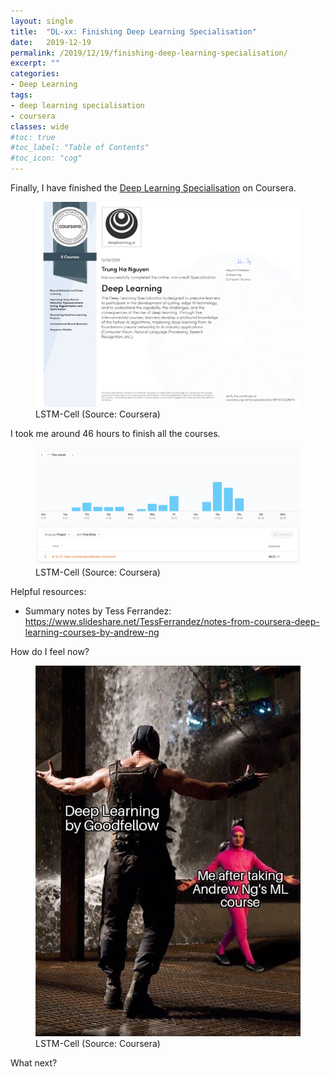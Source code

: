 ```yaml
---
layout: single
title:  "DL-xx: Finishing Deep Learning Specialisation"
date:   2019-12-19
permalink: /2019/12/19/finishing-deep-learning-specialisation/
excerpt: ""
categories: 
- Deep Learning
tags:
- deep learning specialisation
- coursera
classes: wide
#toc: true
#toc_label: "Table of Contents"
#toc_icon: "cog"
---
```


Finally, I have finished the [Deep Learning Specialisation](https://www.coursera.org/specializations/deep-learning) on Coursera.

<figure>
	<img src="https://github.com/datasciblog/datasciblog.github.io/blob/master/_posts/images/2019-12-19-DL-xx-finishing-deep-learning-specialisation/cert.png?raw=true">
	<figcaption>LSTM-Cell (Source: Coursera)</figcaption>
</figure>

I took me around 46 hours to finish all the courses.

<figure>
	<img src="https://github.com/datasciblog/datasciblog.github.io/blob/master/_posts/images/2019-12-19-DL-xx-finishing-deep-learning-specialisation/time.png?raw=true">
	<figcaption>LSTM-Cell (Source: Coursera)</figcaption>
</figure>

Helpful resources:

- Summary notes by Tess Ferrandez: https://www.slideshare.net/TessFerrandez/notes-from-coursera-deep-learning-courses-by-andrew-ng

How do I feel now?

<figure>
	<img src="https://github.com/datasciblog/datasciblog.github.io/blob/master/_posts/images/2019-12-19-DL-xx-finishing-deep-learning-specialisation/meme.jpg?raw=true">
	<figcaption>LSTM-Cell (Source: Coursera)</figcaption>
</figure>

What next?




